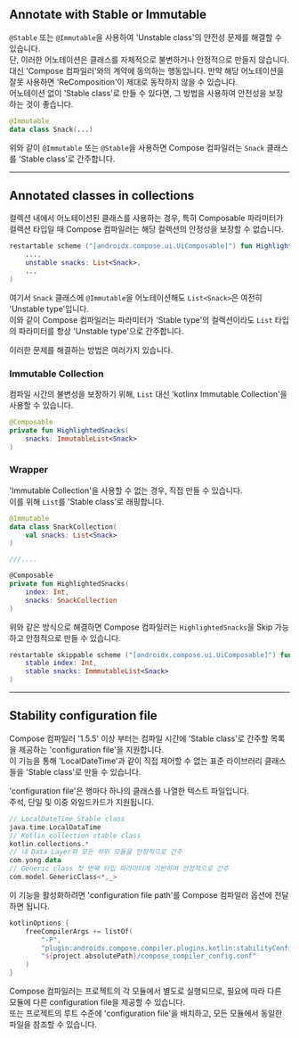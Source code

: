 ## Annotate with Stable or Immutable

`@Stable` 또는 `@Immutable`을 사용하여 'Unstable class'의 안전성 문제를 해결할 수 있습니다.  
단, 이러한 어노테이션은 클래스를 자체적으로 불변하거나 안정적으로 만들지 않습니다. 대신 'Compose 컴파일러'와의 계약에 동의하는 행동입니다.
만약 해당 어노테이션을 잘못 사용하면 'ReComposition'이 제대로 동작하지 않을 수 있습니다.  
어노테이션 없이 'Stable class'로 만들 수 있다면, 그 방법을 사용하여 안전성을 보장하는 것이 좋습니다.

```kotlin
@Immutable
data class Snack(...)
```

위와 같이 `@Immutable` 또는 `@Stable`을 사용하면 Compose 컴파일러는 `Snack` 클래스를 'Stable class'로 간주합니다.

---

## Annotated classes in collections

컬렉션 내에서 어노테이션된 클래스를 사용하는 경우,
특히 Composable 파라미터가 컬렉션 타입일 때 Compose 컴파일러는 해당 컬렉션의 안정성을 보장할 수 없습니다.

```kotlin
restartable scheme ("[androidx.compose.ui.UiComposable]") fun HighlightedSnacks(
    ...,
    unstable snacks: List<Snack>,
    ...
)
```

여기서 `Snack` 클래스에 `@Immutable`을 어노테이션해도 `List<Snack>`은 여전히 'Unstable type'입니다.  
이와 같이 Compose 컴파일러는 파라미터가 'Stable type'의 컬렉션이라도 `List` 타입의 파라미터를 항상 'Unstable type'으로 간주합니다.

이러한 문제를 해결하는 방법은 여러가지 있습니다.

### Immutable Collection

컴파일 시간의 불변성을 보장하기 위해, `List` 대신 'kotlinx Immutable Collection'을 사용할 수 있습니다.

```kotlin
@Composable
private fun HighlightedSnacks(
    snacks: ImmutableList<Snack>
)
```

### Wrapper

'Immutable Collection'을 사용할 수 없는 경우, 직접 만들 수 있습니다.  
이를 위해 `List`를 'Stable class'로 래핑합니다. 

```kotlin
@Immutable
data class SnackCollection(
    val snacks: List<Snack>
)

///....

@Composable
private fun HighlightedSnacks(
    index: Int,
    snacks: SnackCollection
)
```

위와 같은 방식으로 해결하면 Compose 컴파일러는 `HighlightedSnacks`을 Skip 가능하고 안정적으로 만들 수 있습니다.

```kotlin
restartable skippable scheme ("[androidx.compose.ui.UiComposable]") fun HighlightedSnacks(
    stable index: Int,
    stable snacks: ImmmutableList<Snack>
)
```

---

## Stability configuration file

Compose 컴파일러 '1.5.5' 이상 부터는 컴파일 시간에 'Stable class'로 간주할 목록을 제공하는 'configuration file'을 지원합니다.  
이 기능을 통해 'LocalDateTime'과 같이 직접 제어할 수 없는 표준 라이브러리 클래스들을 'Stable class'로 만들 수 있습니다.

'configuration file'은 행마다 하나의 클래스를 나열한 텍스트 파일입니다.  
주석, 단일 및 이중 와일드카드가 지원됩니다.

```kotlin
// LocalDateTime Stable class
java.time.LocalDataTime
// Kotlin collection stable class
kotlin.collections.*
// 내 Data Layer와 모든 하위 모듈을 안정적으로 간주
com.yong.data
// Generic class 첫 번째 타입 파라미터에 기반하여 안정적으로 간주
com.model.GenericClass<*,_>
```

이 기능을 활성화하려면 'configuration file path'를 Compose 컴파일러 옵션에 전달하면 됩니다.

```kotlin
kotlinOptions {
    freeCompilerArgs += listOf(
        "-P",
        "plugin:androidx.compose.compiler.plugins.kotlin:stabilityConfigurationPath=" +
        "${project.absolutePath}/compose_compiler_config.conf"
    )
}
```

Compose 컴파일러는 프로젝트의 각 모듈에서 별도로 실행되므로, 필요에 따라 다른 모듈에 다른 configuration file을 제공할 수 있습니다.  
또는 프로젝트의 루트 수준에 'configuration file'을 배치하고, 모든 모듈에서 동일한 파일을 참조할 수 있습니다.